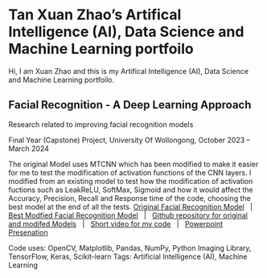 # Tan Xuan Zhao’s Artifical Intelligence (AI), Data Science and Machine Learning portfoilo

Hi, I am Xuan Zhao and this is my Artifical Intelligence (AI), Data Science and Machine Learning portfoilo.

## Facial Recognition - A Deep Learning Approach
Research related to improving facial recognition models

Final Year (Capstone) Project, University Of Wollongong, October 2023 – March 2024

The original Model uses MTCNN which has been modified to make it easier for me to test the modification of activation functions of the CNN layers. I modified from an existing model to test how the modification of activation fuctions such as LeakReLU, SoftMax, Sigmoid and how it would affect the Accuracy, Precision, Recall and Response time of the code, choosing the best model at the end of all the tests.
[Original Facial Recognition Model](https://github.com/tanxuanzhao/Facial-Recognition-A-Deep-Learning-Approach/blob/main/MTCNN%20-%20%20Original.ipynb)
&nbsp; |  &nbsp;
[Best Modfied Facial Recognition Model](https://github.com/tanxuanzhao/Facial-Recognition-A-Deep-Learning-Approach/blob/main/MTCNN%20-%20%20leaky%20relu%20-%20%200.6%20-%20for%20video.ipynb)
&nbsp; |  &nbsp;
[Github repository for original and modifed Models](https://github.com/tanxuanzhao/Facial-Recognition-A-Deep-Learning-Approach")
&nbsp; |  &nbsp;
[Short video for my code]("https://drive.google.com/file/d/1iL_Tz7jcMc8F2qI8sTtF8x0PVAxVNYV-/view)
&nbsp; |  &nbsp;
[Powerpoint Presenation](https://docs.google.com/presentation/d/13cZEBs54p584JNJFbSXzUMmtzN7LyOi7/edit?pli=1#slide=id.p1) 

Code uses: OpenCV, Matplotlib, Pandas, NumPy, Python Imaging Library, TensorFlow, Keras, Scikit-learn
Tags: Artificial Intelligence (AI), Machine Learning
